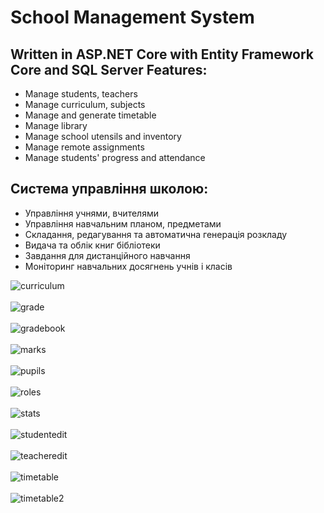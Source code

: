 ﻿School Management System<br />
==============================
Written in ASP.NET Core with Entity Framework Core and SQL Server
Features:<br />
---------------
- Manage students, teachers
- Manage curriculum, subjects
- Manage and generate timetable
- Manage library
- Manage school utensils and inventory
- Manage remote assignments
- Manage students' progress and attendance

Система управління школою:<br />
---------------------------------
- Управління учнями, вчителями
- Управління навчальним планом, предметами
- Складання, редагування та автоматична генерація розкладу
- Видача та облік книг бібліотеки
- Завдання для дистанційного навчання
- Моніторинг навчальних досягнень учнів і класів

![curriculum](screenshots/curriculum.png)<br /><br />
![grade](screenshots/grade.png)<br /><br />
![gradebook](screenshots/gradebook.png)<br /><br />
![marks](screenshots/marks.png)<br /><br />
![pupils](screenshots/students.png)<br /><br />
![roles](screenshots/roles.png)<br /><br />
![stats](screenshots/stats.png)<br /><br />
![studentedit](screenshots/studentedit.png)<br /><br />
![teacheredit](screenshots/teacheredit.png)<br /><br />
![timetable](screenshots/timetable.png)<br /><br />
![timetable2](screenshots/timetable2.png)<br /><br />